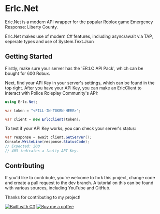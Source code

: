 ﻿# Erlc.Net


Erlc.Net is a modern API wrapper for the popular Roblox game Emergency Response: Liberty County.

Erlc.Net makes use of modern C# features, including async/await via TAP, seperate types and use of System.Text.Json

## Getting Started

Firstly, make sure your server has the 'ER:LC API Pack', which can be bought for 600 Robux.

Next, find your API Key in your server's settings, which can be found in the top right.
After you have your API Key, you can make an ErlcClient to interact with Police Roleplay Community's API:
```csharp
using Erlc.Net;

var token = "<FILL-IN-TOKEN-HERE>";

var client = new ErlcClient(token);
```

To test if your API Key works, you can check your server's status:

```csharp
var response = await client.GetServer();
Console.WriteLine(response.StatusCode);
// Expected: 200
// 403 indicates a faulty API Key.
```

## Contributing

If you'd like to contribute, you're welcome to fork this project, change code and create a pull request to the dev branch.
A tutorial on this can be found with various sources, including YouTube and GitHub.

Thanks for contributing to my project!


<a href="https://dot.net"><img alt="Built with C#" src="https://badges.penpow.dev/badges/built-with/csharp/cozy.svg"></a>
<a href="https://coff.ee/wqffles.com"><img alt="Buy me a coffee" src="https://badges.penpow.dev/badges/donate/buy-me-a-coffee/cozy.svg"></a>
